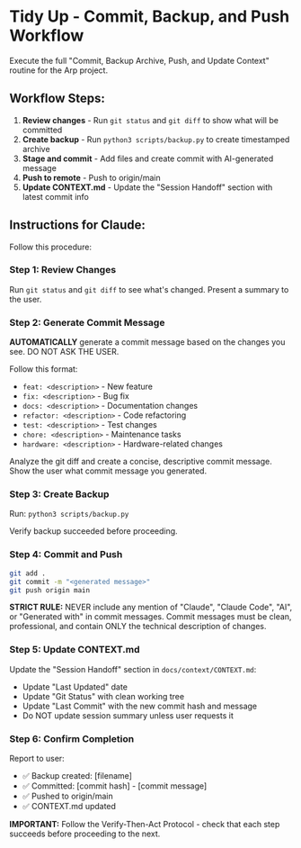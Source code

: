 # Tidy Up - Commit, Backup, and Push Workflow

Execute the full "Commit, Backup Archive, Push, and Update Context" routine for the Arp project.

## Workflow Steps:

1. **Review changes** - Run `git status` and `git diff` to show what will be committed
2. **Create backup** - Run `python3 scripts/backup.py` to create timestamped archive
3. **Stage and commit** - Add files and create commit with AI-generated message
4. **Push to remote** - Push to origin/main
5. **Update CONTEXT.md** - Update the "Session Handoff" section with latest commit info

## Instructions for Claude:

Follow this procedure:

### Step 1: Review Changes
Run `git status` and `git diff` to see what's changed. Present a summary to the user.

### Step 2: Generate Commit Message
**AUTOMATICALLY** generate a commit message based on the changes you see. DO NOT ASK THE USER.

Follow this format:
- `feat: <description>` - New feature
- `fix: <description>` - Bug fix
- `docs: <description>` - Documentation changes
- `refactor: <description>` - Code refactoring
- `test: <description>` - Test changes
- `chore: <description>` - Maintenance tasks
- `hardware: <description>` - Hardware-related changes

Analyze the git diff and create a concise, descriptive commit message.
Show the user what commit message you generated.

### Step 3: Create Backup
Run: `python3 scripts/backup.py`

Verify backup succeeded before proceeding.

### Step 4: Commit and Push
```bash
git add .
git commit -m "<generated message>"
git push origin main
```

**STRICT RULE:** NEVER include any mention of "Claude", "Claude Code", "AI", or "Generated with" in commit messages.
Commit messages must be clean, professional, and contain ONLY the technical description of changes.

### Step 5: Update CONTEXT.md
Update the "Session Handoff" section in `docs/context/CONTEXT.md`:
- Update "Last Updated" date
- Update "Git Status" with clean working tree
- Update "Last Commit" with the new commit hash and message
- Do NOT update session summary unless user requests it

### Step 6: Confirm Completion
Report to user:
- ✅ Backup created: [filename]
- ✅ Committed: [commit hash] - [commit message]
- ✅ Pushed to origin/main
- ✅ CONTEXT.md updated

**IMPORTANT:** Follow the Verify-Then-Act Protocol - check that each step succeeds before proceeding to the next.
